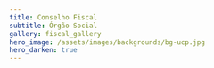 ```yaml
---
title: Conselho Fiscal
subtitle: Órgão Social
gallery: fiscal_gallery
hero_image: /assets/images/backgrounds/bg-ucp.jpg
hero_darken: true
---
```


